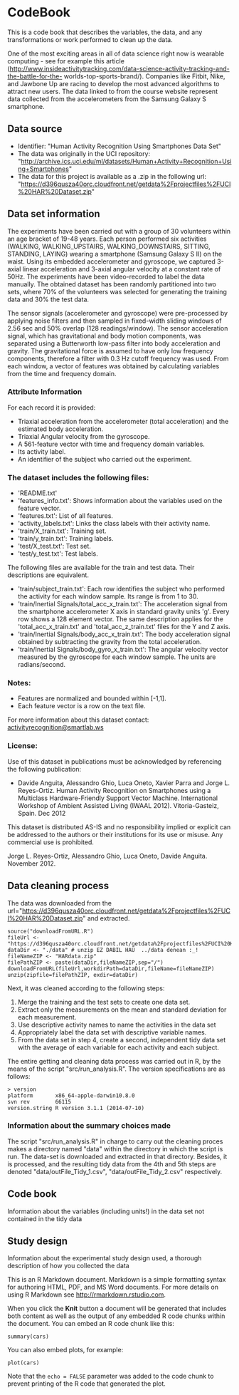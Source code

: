 # CodeBook

This is a code book that describes the variables, the data, and any transformations or work performed to clean up the data.

One of the most exciting areas in all of data science right now is wearable computing - see for example this article (http://www.insideactivitytracking.com/data-science-activity-tracking-and-the-battle-for-the- worlds-top-sports-brand/). Companies like Fitbit, Nike, and Jawbone Up are racing to develop the most advanced algorithms to attract new users. The data linked to from the course website represent data collected from the accelerometers from the Samsung Galaxy S smartphone. 

## Data source
* Identifier: "Human Activity Recognition Using Smartphones Data Set" 
* The data was originally in the UCI repository: "http://archive.ics.uci.edu/ml/datasets/Human+Activity+Recognition+Using+Smartphones"
* The data for this project is available as a .zip in the following url: "https://d396qusza40orc.cloudfront.net/getdata%2Fprojectfiles%2FUCI%20HAR%20Dataset.zip"

## Data set information
The experiments have been carried out with a group of 30 volunteers within an age bracket of 19-48 years. Each person performed six activities (WALKING, WALKING_UPSTAIRS, WALKING_DOWNSTAIRS, SITTING, STANDING, LAYING) wearing a smartphone (Samsung Galaxy S II) on the waist. Using its embedded accelerometer and gyroscope, we captured 3-axial linear acceleration and 3-axial angular velocity at a constant rate of 50Hz. The experiments have been video-recorded to label the data manually. The obtained dataset has been randomly partitioned into two sets, where 70% of the volunteers was selected for generating the training data and 30% the test data.

The sensor signals (accelerometer and gyroscope) were pre-processed by applying noise filters and then sampled in fixed-width sliding windows of 2.56 sec and 50% overlap (128 readings/window). The sensor acceleration signal, which has gravitational and body motion components, was separated using a Butterworth low-pass filter into body acceleration and gravity. The gravitational force is assumed to have only low frequency components, therefore a filter with 0.3 Hz cutoff frequency was used. From each window, a vector of features was obtained by calculating variables from the time and frequency domain.

### Attribute Information
For each record it is provided:
* Triaxial acceleration from the accelerometer (total acceleration) and the estimated body acceleration.
* Triaxial Angular velocity from the gyroscope. 
* A 561-feature vector with time and frequency domain variables. 
* Its activity label. 
* An identifier of the subject who carried out the experiment.

### The dataset includes the following files:
* 'README.txt'
* 'features_info.txt': Shows information about the variables used on the feature vector.
* 'features.txt': List of all features.
* 'activity_labels.txt': Links the class labels with their activity name.
* 'train/X_train.txt': Training set.
* 'train/y_train.txt': Training labels.
* 'test/X_test.txt': Test set.
* 'test/y_test.txt': Test labels.

The following files are available for the train and test data. Their descriptions are equivalent. 
* 'train/subject_train.txt': Each row identifies the subject who performed the activity for each window sample. Its range is from 1 to 30. 
* 'train/Inertial Signals/total_acc_x_train.txt': The acceleration signal from the smartphone accelerometer X axis in standard gravity units 'g'. Every row shows a 128 element vector. The same description applies for the 'total_acc_x_train.txt' and 'total_acc_z_train.txt' files for the Y and Z axis. 
* 'train/Inertial Signals/body_acc_x_train.txt': The body acceleration signal obtained by subtracting the gravity from the total acceleration. 
* 'train/Inertial Signals/body_gyro_x_train.txt': The angular velocity vector measured by the gyroscope for each window sample. The units are radians/second. 

### Notes: 
- Features are normalized and bounded within [-1,1].
- Each feature vector is a row on the text file.

For more information about this dataset contact: activityrecognition@smartlab.ws

### License:
Use of this dataset in publications must be acknowledged by referencing the following publication:
* Davide Anguita, Alessandro Ghio, Luca Oneto, Xavier Parra and Jorge L. Reyes-Ortiz. Human Activity Recognition on Smartphones using a Multiclass Hardware-Friendly Support Vector Machine. International Workshop of Ambient Assisted Living (IWAAL 2012). Vitoria-Gasteiz, Spain. Dec 2012

This dataset is distributed AS-IS and no responsibility implied or explicit can be addressed to the authors or their institutions for its use or misuse. Any commercial use is prohibited.

Jorge L. Reyes-Ortiz, Alessandro Ghio, Luca Oneto, Davide Anguita. November 2012.


## Data cleaning process
The data was downloaded from the url="https://d396qusza40orc.cloudfront.net/getdata%2Fprojectfiles%2FUCI%20HAR%20Dataset.zip" and extracted.
```{r, echo=FALSE}
source("downloadFromURL.R")
fileUrl <- "https://d396qusza40orc.cloudfront.net/getdata%2Fprojectfiles%2FUCI%20HAR%20Dataset.zip"
dataDir <- "./data" # unzip EZ DABIL HAU  ../data denean :_!
fileNameZIP <- "HARdata.zip"
filePathZIP <- paste(dataDir,fileNameZIP,sep="/")
downloadFromURL(fileUrl,workdirPath=dataDir,fileName=fileNameZIP)
unzip(zipfile=filePathZIP, exdir=dataDir)
```
Next, it was cleaned according to the following steps:
 1. Merge the training and the test sets to create one data set.
 2. Extract only the measurements on the mean and standard deviation for each measurement. 
 3. Use descriptive activity names to name the activities in the data set
 4. Appropriately label the data set with descriptive variable names. 
 5. From the data set in step 4, create a second, independent tidy data set with the average of each variable for each activity and each subject.

The entire getting and cleaning data process was carried out in R, by the means of the script "src/run_analysis.R". The version specifications are as follows:
```{r} 
> version
platform       x86_64-apple-darwin10.8.0   
svn rev        66115                       
version.string R version 3.1.1 (2014-07-10)
```

### Information about the summary choices made
The script "src/run_analysis.R" in charge to carry out the cleaning proces makes a directory named "data" within the directory in which the script is run. The data-set is downloaded and extracted in that directory. Besides, it is processed, and the resulting tidy data from the 4th and 5th steps are denoted "data/outFile_Tidy_1.csv", "data/outFile_Tidy_2.csv" respectively.

## Code book
Information about the variables (including units!) in the data set not contained in the tidy data

## Study design 
Information about the experimental study design used, a thorough description of how you collected the data

This is an R Markdown document. Markdown is a simple formatting syntax for authoring HTML, PDF, and MS Word documents. For more details on using R Markdown see <http://rmarkdown.rstudio.com>.

When you click the **Knit** button a document will be generated that includes both content as well as the output of any embedded R code chunks within the document. You can embed an R code chunk like this:

```{r}
summary(cars)
```

You can also embed plots, for example:

```{r, echo=FALSE}
plot(cars)
```

Note that the `echo = FALSE` parameter was added to the code chunk to prevent printing of the R code that generated the plot.
